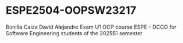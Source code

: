 # ESPE2504-OOPSW23217
Bonilla Caiza David Alejandro
Exam U1
OOP course ESPE - DCCO for Software Engineering students of the 202551 semester
